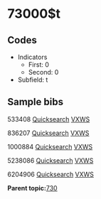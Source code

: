 # 73000$t

## Codes

-   Indicators
    -   First: 0
    -   Second: 0
-   Subfield: t

## Sample bibs

533408 [Quicksearch](https://search.library.yale.edu/catalog/533408) [VXWS](http://prodorbis.library.yale.edu:7014/vxws/GetHoldingsService?bibId=533408)

836207 [Quicksearch](https://search.library.yale.edu/catalog/836207) [VXWS](http://prodorbis.library.yale.edu:7014/vxws/GetHoldingsService?bibId=836207)

1000884 [Quicksearch](https://search.library.yale.edu/catalog/1000884) [VXWS](http://prodorbis.library.yale.edu:7014/vxws/GetHoldingsService?bibId=1000884)

5238086 [Quicksearch](https://search.library.yale.edu/catalog/5238086) [VXWS](http://prodorbis.library.yale.edu:7014/vxws/GetHoldingsService?bibId=5238086)

6204906 [Quicksearch](https://search.library.yale.edu/catalog/6204906) [VXWS](http://prodorbis.library.yale.edu:7014/vxws/GetHoldingsService?bibId=6204906)

**Parent topic:**[730](../../tags/730/730.md)


